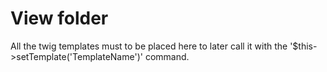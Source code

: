 # View folder
All the twig templates must to be placed here to later call it with the '$this->setTemplate('TemplateName')' command.